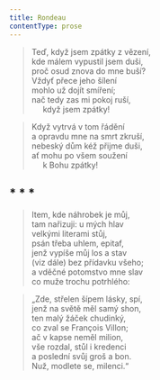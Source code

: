 ```yaml
---
title: Rondeau
contentType: prose
---
```


> Teď, když jsem zpátky z vězení,  
> kde málem vypustil jsem duši,  
> proč osud znova do mne buší?  
> Vždyť přece jeho šílení  
> mohlo už dojít smíření;  
> nač tedy zas mi pokoj ruší,  
>      když jsem zpátky!

> Když vytrvá v tom řádění  
> a opravdu mne na smrt zkruší,  
> nebeský dům kéž přijme duši,  
> ať mohu po všem soužení  
>      k Bohu zpátky!



## \* \* \*

> Item, kde náhrobek je můj,  
> tam nařizuji: u mých hlav  
> velkými literami stůj,  
> psán třeba uhlem, epitaf,  
> jenž vypíše můj los a stav  
> (viz dále) bez přídavku všeho;  
> a vděčné potomstvo mne slav  
> co muže trochu potrhlého:

> „Zde, střelen šípem lásky, spí,  
> jenž na světě měl samý shon,  
> ten malý žáček chudinký,  
> co zval se François Villon;  
> ač v kapse neměl milion,  
> vše rozdal, stůl i kredenci  
> a poslední svůj groš a bon.  
> Nuž, modlete se, milenci.“
